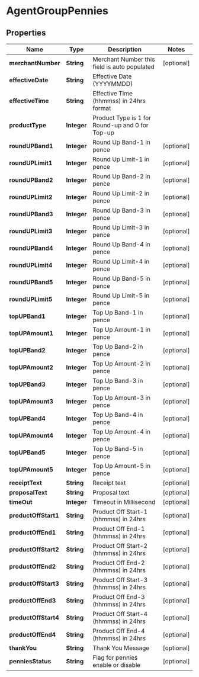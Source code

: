 
# AgentGroupPennies

## Properties
Name | Type | Description | Notes
------------ | ------------- | ------------- | -------------
**merchantNumber** | **String** | Merchant Number this field is auto populated |  [optional]
**effectiveDate** | **String** | Effective Date (YYYYMMDD) | 
**effectiveTime** | **String** | Effective Time (hhmmss) in 24hrs format | 
**productType** | **Integer** | Product Type is 1 for Round-up and 0 for Top-up | 
**roundUPBand1** | **Integer** | Round Up Band-1 in pence |  [optional]
**roundUPLimit1** | **Integer** | Round Up Limit-1 in pence |  [optional]
**roundUPBand2** | **Integer** | Round Up Band-2 in pence |  [optional]
**roundUPLimit2** | **Integer** | Round Up Limit-2 in pence |  [optional]
**roundUPBand3** | **Integer** | Round Up Band-3 in pence |  [optional]
**roundUPLimit3** | **Integer** | Round Up Limit-3 in pence |  [optional]
**roundUPBand4** | **Integer** | Round Up Band-4 in pence |  [optional]
**roundUPLimit4** | **Integer** | Round Up Limit-4 in pence |  [optional]
**roundUPBand5** | **Integer** | Round Up Band-5 in pence |  [optional]
**roundUPLimit5** | **Integer** | Round Up Limit-5 in pence |  [optional]
**topUPBand1** | **Integer** | Top Up Band-1 in pence |  [optional]
**topUPAmount1** | **Integer** | Top Up Amount-1 in pence |  [optional]
**topUPBand2** | **Integer** | Top Up Band-2 in pence |  [optional]
**topUPAmount2** | **Integer** | Top Up Amount-2 in pence |  [optional]
**topUPBand3** | **Integer** | Top Up Band-3 in pence |  [optional]
**topUPAmount3** | **Integer** | Top Up Amount-3 in pence |  [optional]
**topUPBand4** | **Integer** | Top Up Band-4 in pence |  [optional]
**topUPAmount4** | **Integer** | Top Up Amount-4 in pence |  [optional]
**topUPBand5** | **Integer** | Top Up Band-5 in pence |  [optional]
**topUPAmount5** | **Integer** | Top Up Amount-5 in pence |  [optional]
**receiptText** | **String** | Receipt text |  [optional]
**proposalText** | **String** | Proposal text |  [optional]
**timeOut** | **Integer** | Timeout in Millisecond |  [optional]
**productOffStart1** | **String** | Product Off Start-1 (hhmmss) in 24hrs |  [optional]
**productOffEnd1** | **String** | Product Off End-1 (hhmmss)  in 24hrs |  [optional]
**productOffStart2** | **String** | Product Off Start-2 (hhmmss) in 24hrs |  [optional]
**productOffEnd2** | **String** | Product Off End-2 (hhmmss)  in 24hrs |  [optional]
**productOffStart3** | **String** | Product Off Start-3 (hhmmss) in 24hrs |  [optional]
**productOffEnd3** | **String** | Product Off End-3 (hhmmss)  in 24hrs |  [optional]
**productOffStart4** | **String** | Product Off Start-4 (hhmmss) in 24hrs |  [optional]
**productOffEnd4** | **String** | Product Off End-4 (hhmmss)  in 24hrs |  [optional]
**thankYou** | **String** | Thank You Message |  [optional]
**penniesStatus** | **String** | Flag for pennies enable or disable |  [optional]



